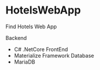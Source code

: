 # HotelsWebApp
Find Hotels Web App

Backend
- C# .NetCore
FrontEnd
- Materialize Framework
Database
- MariaDB